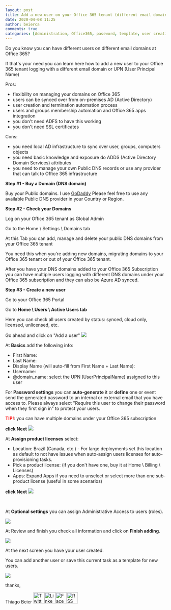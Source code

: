 ```yaml
---
layout: post
title: Add a new user on your Office 365 tenant (different email domain)
date: 2020-04-08 11:25
author: beierca
comments: true
categories: [Administration, Office365, password, template, user creation]
---
```

Do you know you can have different users on different email domains at Office 365?

If that's your need you can learn here how to add a new user to your Office 365 tenant logging with a different email domain or UPN (User Principal Name)

Pros:
<ul>
	<li>flexibility on managing your domains on Office 365</li>
	<li>users can be synced over from on-premises AD (Active Directory)</li>
	<li>user creation and termination automation process</li>
	<li>users and groups membership automation and Office 365 apps integration</li>
	<li>you don't need ADFS to have this working</li>
	<li>you don't need SSL certificates</li>
</ul>
Cons:
<ul>
	<li>you need local AD infrastructure to sync over user, groups, computers objects</li>
	<li>you need basic knowledge and exposure do ADDS (Active Directory Domain Services) attributes</li>
	<li>you need to manage your own Public DNS records or use any provider that can talk to Office 365 infrastructure</li>
</ul>
<strong>Step #1 - Buy a Domain (DNS domain)</strong>

Buy your Public domains. I use <a href="https://ca.godaddy.com">GoDaddy</a> Please feel free to use any available Public DNS provider in your Country or Region.

<strong>Step #2 - Check your Domains</strong>

Log on your Office 365 tenant as Global Admin

Go to the Home \ Settings \ Domains tab

At this Tab you can add, manage and delete your public DNS domains from your Office 365 tenant

You need this when you're adding new domains, migrating domains to your Office 365 tenant or out of your Office 365 tenant.

After you have your DNS domains added to your Office 365 Subscription you can have multiple users logging with different DNS domains under your Office 365 subscription and they can also be Azure AD synced.

<strong>Step #3 - Create a new user</strong>

Go to your Office 365 Portal

Go to <strong>Home \ Users \ Active Users tab</strong>

Here you can check all users created by status: synced, cloud only, licensed, unlicensed, etc.

Go ahead and click on "Add a user"
<img src="https://thiagobeierblog.blob.core.windows.net/posts/o365/tips/140.png" />

At <strong>Basics</strong> add the following info:
<ul>
	<li>First Name:</li>
	<li>Last Name:</li>
	<li>Display Name (will auto-fill from First Name + Last Name):</li>
	<li>Username:</li>
	<li>@domain_name: select the UPN (UserPrincipalName) assigned to this user</li>
</ul>
For <strong>Password settings</strong> you can<strong> auto-generate</strong> it or <strong>define</strong> one or event send the generated password to an internal or external email that you have access to. Please always select "Require this user to change their password when they first sign in" to protect your users.

<span style="color:#ff0000;"><strong>TIP!</strong></span>: you can have multiple domains under your Office 365 subscription

<strong>click Next</strong>
<img src="https://thiagobeierblog.blob.core.windows.net/posts/o365/tips/133.png" />

At <strong>Assign product licenses</strong> select:
<ul>
	<li>Location: Brazil (Canada, etc.) - For large deployments set this location as default to not have issues when auto-assign users licenses for auto-provisioning tasks.</li>
	<li>Pick a product license: (if you don't have one, buy it at Home \ Billing \ Licenses)</li>
	<li>Apps: Expand Apps if you need to unselect or select more than one sub-product license (useful in some scenarios)</li>
</ul>
<strong>click Next</strong>
<img src="https://thiagobeierblog.blob.core.windows.net/posts/o365/tips/134.png" />

&nbsp;

At <strong>Optional settings</strong> you can assign Administrative Access to users (roles).

<img src="https://thiagobeierblog.blob.core.windows.net/posts/o365/tips/135.png" />

At Review and finish you check all information and click on <strong>Finish adding</strong>.

<img src="https://thiagobeierblog.blob.core.windows.net/posts/o365/tips/136.png" />

At the next screen you have your user created.

You can add another user or save this current task as a template for new users.

<img src="https://thiagobeierblog.blob.core.windows.net/posts/o365/tips/137.png" />

thanks,

Thiago Beier
<a href="https://twitter.com/thiagobeier"><img title="Twitter" src="https://socialmediawidgets.files.wordpress.com/2014/03/twitter1.png" alt="Twitter" width="35" height="35" /></a><a href="https://www.linkedin.com/in/tbeier/"><img title="LinkedIn" src="https://socialmediawidgets.files.wordpress.com/2014/03/linkedin1.png" alt="LinkedIn" width="35" height="35" /></a><a href="https://www.facebook.com/TheBeier/"><img title="Facebook" src="https://socialmediawidgets.files.wordpress.com/2014/03/facebook1.png" alt="Facebook" width="35" height="35" /></a><a href="https://thiagobeier.wordpress.com/feed/"><img title="RSS" src="https://socialmediawidgets.files.wordpress.com/2014/03/rss1.png" alt="RSS" width="35" height="35" /></a>
